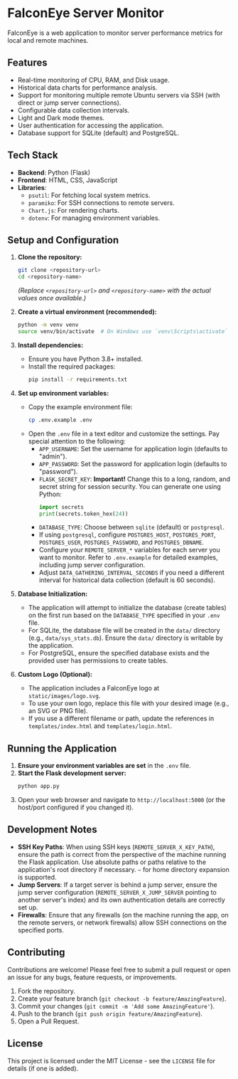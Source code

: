 # FalconEye Server Monitor

FalconEye is a web application to monitor server performance metrics for local and remote machines.

## Features

*   Real-time monitoring of CPU, RAM, and Disk usage.
*   Historical data charts for performance analysis.
*   Support for monitoring multiple remote Ubuntu servers via SSH (with direct or jump server connections).
*   Configurable data collection intervals.
*   Light and Dark mode themes.
*   User authentication for accessing the application.
*   Database support for SQLite (default) and PostgreSQL.

## Tech Stack

*   **Backend**: Python (Flask)
*   **Frontend**: HTML, CSS, JavaScript
*   **Libraries**:
    *   `psutil`: For fetching local system metrics.
    *   `paramiko`: For SSH connections to remote servers.
    *   `Chart.js`: For rendering charts.
    *   `dotenv`: For managing environment variables.

## Setup and Configuration

1.  **Clone the repository:**
    ```bash
    git clone <repository-url>
    cd <repository-name>
    ```
    *(Replace `<repository-url>` and `<repository-name>` with the actual values once available.)*

2.  **Create a virtual environment (recommended):**
    ```bash
    python -m venv venv
    source venv/bin/activate  # On Windows use `venv\Scripts\activate`
    ```

3.  **Install dependencies:**
    *   Ensure you have Python 3.8+ installed.
    *   Install the required packages:
        ```bash
        pip install -r requirements.txt
        ```

4.  **Set up environment variables:**
    *   Copy the example environment file:
        ```bash
        cp .env.example .env
        ```
    *   Open the `.env` file in a text editor and customize the settings. Pay special attention to the following:
        *   `APP_USERNAME`: Set the username for application login (defaults to "admin").
        *   `APP_PASSWORD`: Set the password for application login (defaults to "password").
        *   `FLASK_SECRET_KEY`: **Important!** Change this to a long, random, and secret string for session security. You can generate one using Python:
            ```python
            import secrets
            print(secrets.token_hex(24))
            ```
        *   `DATABASE_TYPE`: Choose between `sqlite` (default) or `postgresql`.
        *   If using `postgresql`, configure `POSTGRES_HOST`, `POSTGRES_PORT`, `POSTGRES_USER`, `POSTGRES_PASSWORD`, and `POSTGRES_DBNAME`.
        *   Configure your `REMOTE_SERVER_*` variables for each server you want to monitor. Refer to `.env.example` for detailed examples, including jump server configuration.
        *   Adjust `DATA_GATHERING_INTERVAL_SECONDS` if you need a different interval for historical data collection (default is 60 seconds).

5.  **Database Initialization:**
    *   The application will attempt to initialize the database (create tables) on the first run based on the `DATABASE_TYPE` specified in your `.env` file.
    *   For SQLite, the database file will be created in the `data/` directory (e.g., `data/sys_stats.db`). Ensure the `data/` directory is writable by the application.
    *   For PostgreSQL, ensure the specified database exists and the provided user has permissions to create tables.

6.  **Custom Logo (Optional):**
    *   The application includes a FalconEye logo at `static/images/logo.svg`.
    *   To use your own logo, replace this file with your desired image (e.g., an SVG or PNG file).
    *   If you use a different filename or path, update the references in `templates/index.html` and `templates/login.html`.

## Running the Application

1.  **Ensure your environment variables are set** in the `.env` file.
2.  **Start the Flask development server:**
    ```bash
    python app.py
    ```
3.  Open your web browser and navigate to `http://localhost:5000` (or the host/port configured if you changed it).

## Development Notes

*   **SSH Key Paths**: When using SSH keys (`REMOTE_SERVER_X_KEY_PATH`), ensure the path is correct from the perspective of the machine running the Flask application. Use absolute paths or paths relative to the application's root directory if necessary. `~` for home directory expansion is supported.
*   **Jump Servers**: If a target server is behind a jump server, ensure the jump server configuration (`REMOTE_SERVER_X_JUMP_SERVER` pointing to another server's index) and its own authentication details are correctly set up.
*   **Firewalls**: Ensure that any firewalls (on the machine running the app, on the remote servers, or network firewalls) allow SSH connections on the specified ports.

## Contributing

Contributions are welcome! Please feel free to submit a pull request or open an issue for any bugs, feature requests, or improvements.

1.  Fork the repository.
2.  Create your feature branch (`git checkout -b feature/AmazingFeature`).
3.  Commit your changes (`git commit -m 'Add some AmazingFeature'`).
4.  Push to the branch (`git push origin feature/AmazingFeature`).
5.  Open a Pull Request.

## License

This project is licensed under the MIT License - see the `LICENSE` file for details (if one is added).
